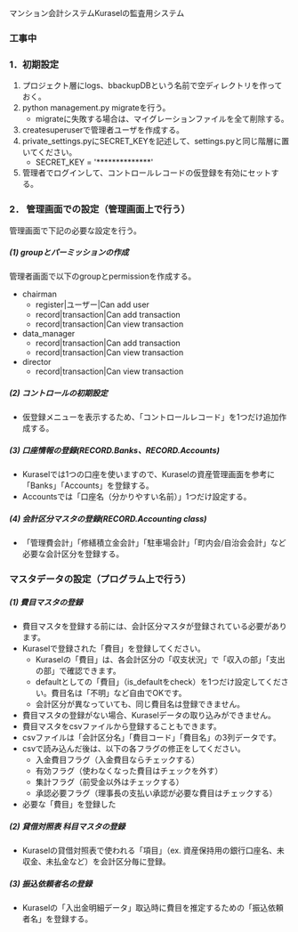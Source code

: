 マンション会計システムKuraselの監査用システム

### 工事中

### 1．初期設定

1. プロジェクト層にlogs、bbackupDBという名前で空ディレクトリを作っておく。
2. python management.py migrateを行う。
    - migrateに失敗する場合は、マイグレーションファイルを全て削除する。
3. createsuperuserで管理者ユーザを作成する。
4. private_settings.pyにSECRET_KEYを記述して、settings.pyと同じ階層に置いてください。
    - SECRET_KEY = '**************'
5. 管理者でログインして、コントロールレコードの仮登録を有効にセットする。

### 2． 管理画面での設定（管理画面上で行う）
 管理画面で下記の必要な設定を行う。

##### (1) groupとパーミッションの作成
管理者画面で以下のgroupとpermissionを作成する。

- chairman
    - register|ユーザー|Can add user
    - record|transaction|Can add transaction
    - record|transaction|Can view transaction
- data_manager
    - record|transaction|Can add transaction
    - record|transaction|Can view transaction
- director
    - record|transaction|Can view transaction

##### (2) コントロールの初期設定

- 仮登録メニューを表示するため、「コントロールレコード」を1つだけ追加作成する。


##### (3) 口座情報の登録(RECORD.Banks、RECORD.Accounts)

- Kuraselでは1つの口座を使いますので、Kuraselの資産管理画面を参考に「Banks」「Accounts」を登録する。
- Accountsでは「口座名（分かりやすい名前）」1つだけ設定する。

##### (4) 会計区分マスタの登録(RECORD.Accounting class)

- 「管理費会計」「修繕積立金会計」「駐車場会計」「町内会/自治会会計」など必要な会計区分を登録する。


### マスタデータの設定（プログラム上で行う）

##### (1) 費目マスタの登録

- 費目マスタを登録する前には、会計区分マスタが登録されている必要があります。
- Kuraselで登録された「費目」を登録してください。
    - Kuraselの「費目」は、各会計区分の「収支状況」で「収入の部」「支出の部」で確認できます。
    - defaultとしての「費目」（is_defaultをcheck）を1つだけ設定してください。費目名は「不明」など自由でOKです。
    - 会計区分が異なっていても、同じ費目名は登録できません。
- 費目マスタの登録がない場合、Kuraselデータの取り込みができません。
- 費目マスタをcsvファイルから登録することもできます。
- csvファイルは「会計区分名」「費目コード」「費目名」の3列データです。
- csvで読み込んだ後は、以下の各フラグの修正をしてください。
    - 入金費目フラグ（入金費目ならチェックする）
    - 有効フラグ（使わなくなった費目はチェックを外す）
    - 集計フラグ（前受金以外はチェックする）
    - 承認必要フラグ（理事長の支払い承認が必要な費目はチェックする）
- 必要な「費目」を登録した

##### (2) 貸借対照表 科目マスタの登録

- Kuraselの貸借対照表で使われる「項目」（ex. 資産保持用の銀行口座名、未収金、未払金など）を会計区分毎に登録。

##### (3) 振込依頼者名の登録

- Kuraselの「入出金明細データ」取込時に費目を推定するための「振込依頼者名」を登録する。



